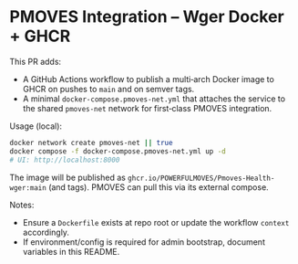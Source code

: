 # PMOVES Integration – Wger Docker + GHCR

This PR adds:
- A GitHub Actions workflow to publish a multi‑arch Docker image to GHCR on pushes to `main` and on semver tags.
- A minimal `docker-compose.pmoves-net.yml` that attaches the service to the shared `pmoves-net` network for first‑class PMOVES integration.

Usage (local):
```bash
docker network create pmoves-net || true
docker compose -f docker-compose.pmoves-net.yml up -d
# UI: http://localhost:8000
```

The image will be published as `ghcr.io/POWERFULMOVES/Pmoves-Health-wger:main` (and tags). PMOVES can pull this via its external compose.

Notes:
- Ensure a `Dockerfile` exists at repo root or update the workflow `context` accordingly.
- If environment/config is required for admin bootstrap, document variables in this README.
